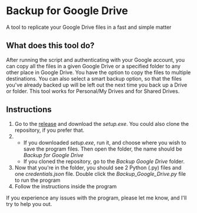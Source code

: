 # Backup for Google Drive
A tool to replicate your Google Drive files in a fast and simple matter
## What does this tool do?
After running the script and authenticating with your Google account, you can copy all the files in a given Google Drive or a specified folder to any other place in Google Drive. You have the option to copy the files to multiple destinations. You can also select a smart backup option, so that the files you've already backed up will be left out the next time you back up a Drive or folder. This tool works for Personal/My Drives and for Shared Drives.
## Instructions
1. Go to the [release](https://github.com/techsnowowl/Backup-for-Google-Drive/releases/tag/1.0) and download the *setup.exe*. You could also clone the repository, if you prefer that.
2. - If you downloaded *setup.exe*, run it, and choose where you wish to save the program files. Then open the folder, the name should be *Backup for Google Drive*
   - If you cloned the repository, go to the *Backup Google Drive* folder.
3. Now that you're in the folder, you should see 2 Python (.py) files and one *credentials.json* file. Double click the *Backup_Google_Drive.py* file to run the program
4. Follow the instructions inside the program

If you experience any issues with the program, please let me know, and I'll try to help you out.
